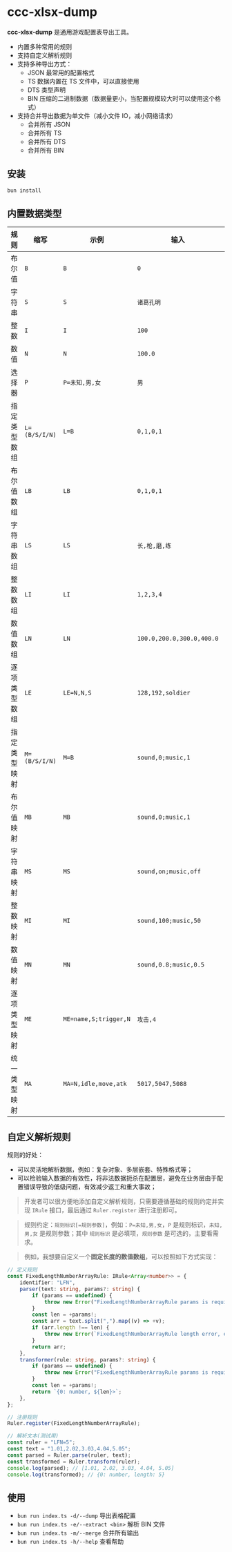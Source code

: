 # ccc-xlsx-dump

**ccc-xlsx-dump** 是通用游戏配置表导出工具。

-   内置多种常用的规则
-   支持自定义解析规则
-   支持多种导出方式：
    -   JSON 最常用的配置格式
    -   TS 数据内置在 TS 文件中，可以直接使用
    -   DTS 类型声明
    -   BIN 压缩的二进制数据（数据量更小，当配置规模较大时可以使用这个格式）
-   支持合并导出数据为单文件（减小文件 IO，减小网络请求）
    -   合并所有 JSON
    -   合并所有 TS
    -   合并所有 DTS
    -   合并所有 BIN

## 安装

```bash
bun install
```

## 内置数据类型

| 规则         | 缩写          | 示例                  | 输入                      | 输出                             |
| ------------ | ------------- | --------------------- | ------------------------- | -------------------------------- |
| 布尔值       | `B`           | `B`                   | `0`                       | `false`                          |
| 字符串       | `S`           | `S`                   | `诸葛孔明`                | `"诸葛孔明"`                     |
| 整数         | `I`           | `I`                   | `100`                     | `100`                            |
| 数值         | `N`           | `N`                   | `100.0`                   | `100.0`                          |
| 选择器       | `P`           | `P=未知,男,女`        | `男`                      | `1`                              |
| 指定类型数组 | `L=(B/S/I/N)` | `L=B`                 | `0,1,0,1`                 | `[0,1,0,1]`                      |
| 布尔值数组   | `LB`          | `LB`                  | `0,1,0,1`                 | `[0,1,0,1]`                      |
| 字符串数组   | `LS`          | `LS`                  | `长,枪,磨,练`             | `["长","枪","磨","练"]`          |
| 整数数组     | `LI`          | `LI`                  | `1,2,3,4`                 | `[1,2,3,4]`                      |
| 数值数组     | `LN`          | `LN`                  | `100.0,200.0,300.0,400.0` | `[100.0,200.0,300.0,400.0]`      |
| 逐项类型数组 | `LE`          | `LE=N,N,S`            | `128,192,soldier`         | `[128,192,"soldier"]`            |
| 指定类型映射 | `M=(B/S/I/N)` | `M=B`                 | `sound,0;music,1`         | `{sound:false,music:true}`       |
| 布尔值映射   | `MB`          | `MB`                  | `sound,0;music,1`         | `{sound:false,music:true}`       |
| 字符串映射   | `MS`          | `MS`                  | `sound,on;music,off`      | `{sound:"on",music:"off"}`       |
| 整数映射     | `MI`          | `MI`                  | `sound,100;music,50`      | `{sound:100,music:50}`           |
| 数值映射     | `MN`          | `MN`                  | `sound,0.8;music,0.5`     | `{sound:0.8,music:0.5}`          |
| 逐项类型映射 | `ME`          | `ME=name,S;trigger,N` | `攻击,4`                  | `{name:"攻击",trigger:4}`        |
| 统一类型映射 | `MA`          | `MA=N,idle,move,atk`  | `5017,5047,5088`          | `{idle:5017,move:5047,atk:5088}` |

## 自定义解析规则

规则的好处：

-   可以灵活地解析数据，例如：复杂对象、多层嵌套、特殊格式等；
-   可以检验输入数据的有效性，将非法数据扼杀在配置层，避免在业务层由于配置错误导致的低级问题，有效减少返工和重大事故；

> 开发者可以很方便地添加自定义解析规则，只需要遵循基础的规则约定并实现 `IRule` 接口，最后通过 `Ruler.register` 进行注册即可。

> 规则约定：`规则标识[=规则参数]`，例如：`P=未知,男,女`，`P` 是规则标识，`未知,男,女` 是规则参数；其中 `规则标识` 是必填项，`规则参数` 是可选的，主要看需求。

> 例如，我想要自定义一个**固定长度的数值数组**，可以按照如下方式实现：

```ts
// 定义规则
const FixedLengthNumberArrayRule: IRule<Array<number>> = {
    identifier: "LFN",
    parser(text: string, params?: string) {
        if (params == undefined) {
            throw new Error("FixedLengthNumberArrayRule params is required");
        }
        const len = +params!;
        const arr = text.split(",").map((v) => +v);
        if (arr.length !== len) {
            throw new Error(`FixedLengthNumberArrayRule length error, expect ${len}, got ${arr.length}`);
        }
        return arr;
    },
    transformer(rule: string, params?: string) {
        if (params == undefined) {
            throw new Error("FixedLengthNumberArrayRule params is required");
        }
        const len = +params!;
        return `{0: number, ${len}>`;
    },
};

// 注册规则
Ruler.register(FixedLengthNumberArrayRule);

// 解析文本(测试用)
const ruler = "LFN=5";
const text = "1.01,2.02,3.03,4.04,5.05";
const parsed = Ruler.parse(ruler, text);
const transformed = Ruler.transform(ruler);
console.log(parsed); // [1.01, 2.02, 3.03, 4.04, 5.05]
console.log(transformed); // {0: number, length: 5}
```

## 使用

-   `bun run index.ts -d/--dump` 导出表格配置
-   `bun run index.ts -e/--extract <bin>` 解析 BIN 文件
-   `bun run index.ts -m/--merge` 合并所有输出
-   `bun run index.ts -h/--help` 查看帮助
